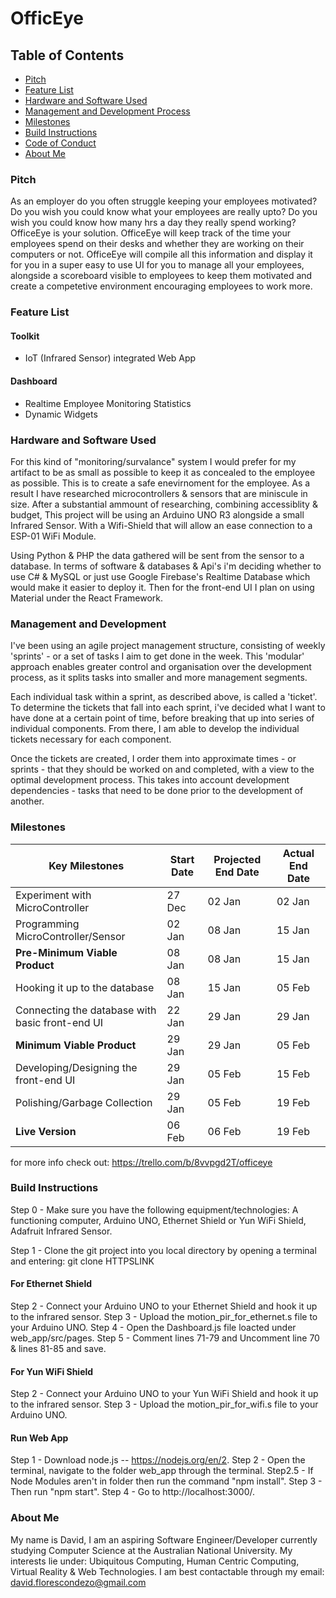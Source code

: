 # OfficEye

## Table of Contents
  * [Pitch](#pitch)
  * [Feature List](#feature-list)
  * [Hardware and Software Used](#hardware-and-software-used)
  * [Management and Development Process](#management-and-development)
  * [Milestones](#milestones)
  * [Build Instructions](#build-instructions)
  * [Code of Conduct](#code-of-conduct)
  * [About Me](#about-me)

### Pitch
As an employer do you often struggle keeping your employees motivated? Do you wish you could know what your employees are really upto? Do you wish you could know how many hrs a day they really spend working?
OfficeEye is your solution. OfficeEye will keep track of the time your employees spend on their desks and whether they are working on their computers or not. OfficeEye will compile all this information and display it for you in a super easy to use UI for you to manage all your employees, alongside a scoreboard visible to employees to keep them motivated and create a competetive environment encouraging employees to work more.

### Feature List

#### Toolkit
   - IoT (Infrared Sensor) integrated Web App
   
#### Dashboard
   - Realtime Employee Monitoring Statistics
   - Dynamic Widgets

### Hardware and Software Used
For this kind of "monitoring/survalance" system I would prefer for my artifact to be as small as possible to keep it as concealed to the employee as possible. This is to create a safe enevirnoment for the employee. As a result I have researched microcontrollers & sensors that are miniscule in size.
After a substantial ammount of researching, combining accessiblity & budget, This project will be using an Arduino UNO R3 alongside a small Infrared Sensor. 
With a Wifi-Shield that will allow an ease connection to a ESP-01 WiFi Module.

Using Python & PHP the data gathered will be sent from the sensor to a database. In terms of software & databases & Api's i'm deciding whether to use C# & MySQL or just use Google Firebase's Realtime Database which would make it easier to deploy it. Then for the front-end UI I plan on using Material under the React Framework.

### Management and Development
I've been using an agile project management structure, consisting of weekly 'sprints' - or a set of tasks I aim to get done in the week. This 'modular' approach enables greater control and organisation over the development process, as it splits tasks into smaller and more management segments. 

Each individual task within a sprint, as described above, is called a 'ticket'. To determine the tickets that fall into each sprint, i've decided what I want to have done at a certain point of time, before breaking that up into series of individual components. From there, I am able to develop the individual tickets necessary for each component. 

Once the tickets are created, I order them into approximate times - or sprints - that they should be worked on and completed, with a view to the optimal development process. This takes into account development dependencies - tasks that need to be done prior to the development of another.

### Milestones

| **Key Milestones** | **Start Date** | **Projected End Date** | **Actual End Date** |
|-------------------------------------------------|--------|--------|--------|
| Experiment with MicroController | 27 Dec | 02 Jan | 02 Jan |
| Programming MicroController/Sensor | 02 Jan |  08 Jan | 15 Jan |
| **Pre-Minimum Viable Product** | 08 Jan | 08 Jan | 15 Jan |
| Hooking it up to the database | 08 Jan | 15 Jan | 05 Feb |
| Connecting the database with basic front-end UI | 22 Jan | 29 Jan | 29 Jan |
| **Minimum Viable Product** | 29 Jan | 29 Jan | 05 Feb |
| Developing/Designing the front-end UI | 29 Jan | 05 Feb | 15 Feb |
| Polishing/Garbage Collection | 29 Jan | 05 Feb | 19 Feb |
| **Live Version** | 06 Feb | 06 Feb | 19 Feb |
for more info check out: https://trello.com/b/8vvpgd2T/officeye

### Build Instructions
Step 0 - Make sure you have the following equipment/technologies: A functioning computer, Arduino UNO, Ethernet Shield or Yun WiFi Shield, Adafruit Infrared Sensor.

Step 1 - Clone the git project into you local directory by opening a terminal and entering: git clone HTTPSLINK

#### For Ethernet Shield
Step 2 - Connect your Arduino UNO to your Ethernet Shield and hook it up to the infrared sensor.
Step 3 - Upload the motion_pir_for_ethernet.s file to your Arduino UNO.
Step 4 - Open the Dashboard.js file loacted under web_app/src/pages.
Step 5 - Comment lines 71-79 and Uncomment line 70 & lines 81-85 and save.

#### For Yun WiFi Shield
Step 2 - Connect your Arduino UNO to your Yun WiFi Shield and hook it up to the infrared sensor.
Step 3 - Upload the motion_pir_for_wifi.s file to your Arduino UNO.

#### Run Web App
Step 1 - Download node.js -- https://nodejs.org/en/2. 
Step 2 - Open the terminal, navigate to the folder web_app through the terminal.
Step2.5 - If Node Modules aren't in folder then run the command "npm install".
Step 3 - Then run "npm start".
Step 4 - Go to http://localhost:3000/.

### About Me
My name is David, I am an aspiring Software Engineer/Developer currently studying Computer Science at the Australian National University.
My interests lie under: Ubiquitous Computing, Human Centric Computing, Virtual Reality & Web Technologies.
I am best contactable through my email: david.florescondezo@gmail.com
